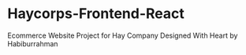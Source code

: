 # Haycorps-Frontend-React
Ecommerce Website Project for Hay Company Designed With Heart by Habiburrahman
